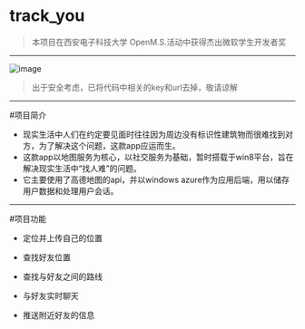 track_you
=========

>本项目在西安电子科技大学 OpenM.S.活动中获得杰出微软学生开发者奖   

***

 ![image](./show.jpg "mainpage")  
     
>出于安全考虑，已将代码中相关的key和url去掉，敬请谅解

---
#项目简介

* 现实生活中人们在约定要见面时往往因为周边没有标识性建筑物而很难找到对方，为了解决这个问题，这款app应运而生。
* 这款app以地图服务为核心，以社交服务为基础，暂时搭载于win8平台，旨在解决现实生活中“找人难”的问题。
* 它主要使用了高德地图的api，并以windows azure作为应用后端，用以储存用户数据和处理用户会话。

---

#项目功能

* 定位并上传自己的位置

*  查找好友位置

* 查找与好友之间的路线

*  与好友实时聊天
 
*   推送附近好友的信息

